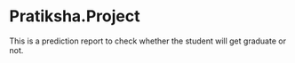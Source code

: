 # Pratiksha.Project
This is a prediction report to check whether the student will get graduate or not.
